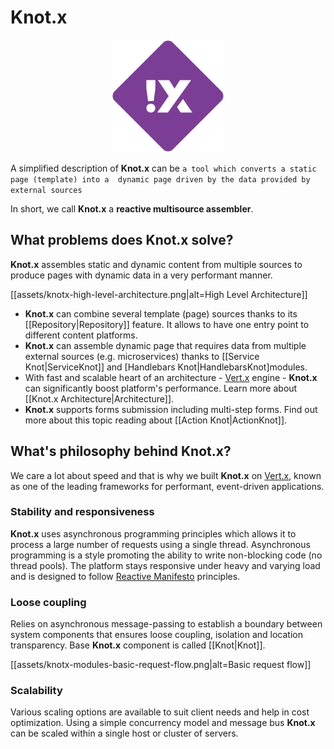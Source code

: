 # Knot.x

<p align="center">
  <img src="https://github.com/Cognifide/knotx/blob/master/icons/180x180.png?raw=true" alt="Knot.x Logo"/>
</p>

A simplified description of **Knot.x** can be `a tool which converts a static page (template) into a 
dynamic page driven by the data provided by external sources`

In short, we call **Knot.x** a **reactive multisource assembler**.

## What problems does Knot.x solve?
**Knot.x** assembles static and dynamic content from multiple sources to produce pages with dynamic data in a very performant manner.

[[assets/knotx-high-level-architecture.png|alt=High Level Architecture]]

- **Knot.x** can combine several template (page) sources thanks to its [[Repository|Repository]] feature. It allows to have one entry point to different content platforms.
- **Knot.x** can assemble dynamic page that requires data from multiple external sources (e.g. microservices) thanks to [[Service Knot|ServiceKnot]] and [Handlebars Knot|HandlebarsKnot]modules.
- With fast and scalable heart of an architecture - [Vert.x](http://vertx.io/) engine - **Knot.x** can significantly boost platform's performance. Learn more about [[Knot.x Architecture|Architecture]].
- **Knot.x** supports forms submission including multi-step forms. Find out more about this topic reading about [[Action Knot|ActionKnot]].

## What's philosophy behind Knot.x?
We care a lot about speed and that is why we built **Knot.x** on [Vert.x](http://vertx.io/), known as one of the leading frameworks for performant, event-driven applications.

### Stability and responsiveness
**Knot.x** uses asynchronous programming principles which allows it to process a large number of requests using a single thread.
Asynchronous programming is a style promoting the ability to write non-blocking code (no thread pools).
The platform stays responsive under heavy and varying load and is designed to follow [Reactive Manifesto](http://www.reactivemanifesto.org/) principles.

### Loose coupling
Relies on asynchronous message-passing to establish a boundary between system components that ensures 
loose coupling, isolation and location transparency. Base **Knot.x** component is called [[Knot|Knot]].

[[assets/knotx-modules-basic-request-flow.png|alt=Basic request flow]]

### Scalability
Various scaling options are available to suit client needs and help in cost optimization. Using a 
simple concurrency model and message bus **Knot.x** can be scaled within a single host or cluster of 
servers.
